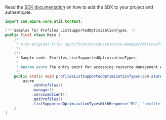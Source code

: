 Read the [SDK documentation](https://github.com/Azure/azure-sdk-for-java/blob/azure-resourcemanager_2.14.0/sdk/resourcemanager/azure-resourcemanager/README.md) on how to add the SDK to your project and authenticate.

```java
import com.azure.core.util.Context;

/** Samples for Profiles ListSupportedOptimizationTypes. */
public final class Main {
    /*
     * x-ms-original-file: specification/cdn/resource-manager/Microsoft.Cdn/stable/2021-06-01/examples/Profiles_ListSupportedOptimizationTypes.json
     */
    /**
     * Sample code: Profiles_ListSupportedOptimizationTypes.
     *
     * @param azure The entry point for accessing resource management APIs in Azure.
     */
    public static void profilesListSupportedOptimizationTypes(com.azure.resourcemanager.AzureResourceManager azure) {
        azure
            .cdnProfiles()
            .manager()
            .serviceClient()
            .getProfiles()
            .listSupportedOptimizationTypesWithResponse("RG", "profile1", Context.NONE);
    }
}
```
